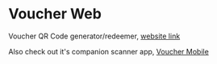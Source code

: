 # Voucher Web
Voucher QR Code generator/redeemer, [website link](https://voucher-web.herokuapp.com/)

Also check out it's companion scanner app, [Voucher Mobile](https://github.com/ana117/voucher_mobile)

